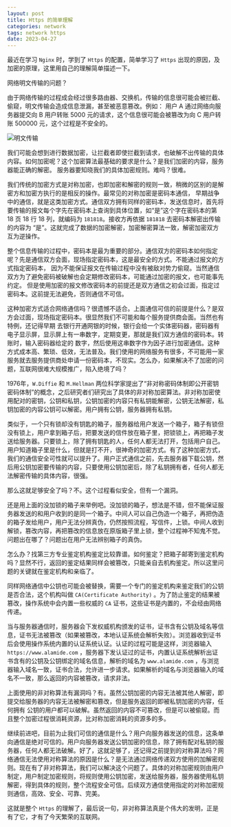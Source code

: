 ```yaml
---
layout: post
title: Https 的简单理解
categories: network
tags: network https
date: 2023-04-27
---
```

最近在学习 `Nginx` 时，学到了 `Https` 的配置，简单学习了 `Https` 出现的原因，及加密的原理，这里用自己的理解简单描述一下。
<!--more-->

网络明文传输的问题？

由于网络传输的过程成会经过很多路由器、交换机，传输的信息很可能会被拦截、偷窥，明文传输会造成信息泄漏，甚至被恶意篡改。例如：
用户 A 通过网络向服务器提交向 B 用户转账 5000 元的请求，这个信息很可能会被篡改为向 C 用户转账 500000 元，这个过程是不安全的。

![明文传输](/assets/imgs/https-01.jpg)


我们可能会想到进行数据加密，让拦截者即使拦截到请求，也破解不出传输的具体内容。如何加密呢？这个加密算法最基础的要求是什么？是我们加密的内容，服务器能正确的解密。
服务器要知晓我们的具体加密规则。难吗？很难。

我们传统的加密方式是对称加密，也即加密和解密的规则一致，稍微的区别的是解密方和加密方执行的是相反的操作。最常见的对称加密是密码本通信，
早期战争中的通信，就是这类加密方式。通信双方拥有同样的密码本，发送信息时，首先将要传输的报文每个字先在密码本上查询到具体位置，如“是”这个字在密码本的第 18 页 18 行 18 列，就编码为 `181818`。接收方再依据 `181818` 去密码本解密出传输的内容为 “是”。这就完成了数据的加密解密，加密解密算法一致，解密加密双方互为逆操作。

整个信息传输的过程中，密码本是最为重要的部分。通信双方的密码本如何指定呢？先是通信双方会面，现场指定密码本，这是最安全的方式。不能通过报文的方式指定密码本，
因为不能保证报文在传输过程中没有被敌对势力偷窥。当然通信双方为了避免密码被破解也会定期修改密码本，可能通过加密的报文，也可能事先约定。
但是使用加密的报文修改密码本的前提还是双方通信之初会过面，指定过密码本。这前提无法避免，否则通信不可信。

这种加密方式适合网络通信吗？很遗憾不适合。上面通信可信的前提是什么？是双方会过面，现场指定密码本。很显然我们不可能和每个服务提供商会面。当然也有特例，还记得早期
去银行开通网银的时候，银行会给一个实体密码器，密码器有电子显示屏，显示屏上有一串数字，定期变更，那就是我们双方通信的密码本。转账时，输入密码器给定的
数字，然后使用这串数字作为因子进行加密通信。这种方式成本高、繁琐、低效，无法普及。我们使用的网络服务有很多，不可能用一家服务就去服务提供商处申请一份密码本，不现实。怎么办，如果解决不了加密的问题，互联网很难大规模推广，陷入绝境了吗？

1976年，`W.Diffie` 和 `M.Hellman` 两位科学家提出了“非对称密码体制即公开密钥密码体制”的概念，之后研究者们研究出了具体的非对称加密算法。非对称加密使用配对的密钥，公钥和私钥，公钥加密的内容只有私钥能解密，公钥无法解密，私钥加密的内容公钥可以解密。用户拥有公钥，服务器拥有私钥。

类似于，一个只有锁却没有钥匙的箱子，服务器给用户发送一个箱子，箱子有锁但没有锁上，用户拿到箱子后，把要发送的信件放在箱子里，把锁锁上，再把箱子发送给服务器。只要锁上，除了拥有钥匙的人，任何人都无法打开，包括用户自己。用户知道箱子里是什么，但就是打不开，很神奇的加密方式。有了这种加密方式，我们的通信安全可性就可以提升了。用户正式通信之前，先去服务器下载公钥，然后用公钥加密要传输的内容，只要使用公钥加密后，除了私钥拥有者，任何人都无法解密传输的具体内容，很强。

那么这就足够安全了吗？不。这个过程看似安全，但有一个漏洞。

还是用上面的没加锁的箱子来举例吧。没加锁的箱子，想法是不错，但不能保证服务器发送的和用户收到的是同一个箱子。中间人可以自己伪造一个箱子，再把伪造的箱子发给用户，用户无法分辨真伪，仍然按照流程，写信件，上锁。中间人收到解锁，篡改内容，再把篡改的信息放在原版箱子里上锁，整个过程神不知鬼不觉。问题出在哪了？问题出在用户无法辨别箱子的真伪。

怎么办？找第三方专业鉴定机构鉴定比较靠谱。如何鉴定？把箱子邮寄到鉴定机构吗？显然不行，返回的鉴定结果同样会被篡改，只能亲自去机构鉴定。所以这里问题的关键就在鉴定机构和亲临了。

同样网络通信中公钥也可能会被替换，需要一个专门的鉴定机构来鉴定我们的公钥是否合法，这个机构叫做 `CA(Certificate Authority)` 。为了防止鉴定的结果被篡改，操作系统中会内置一些权威的 `CA` 证书，这些证书是内置的，不会经由网络传递。

当与服务器通信时，服务器会下发权威机构颁发的证书，证书含有公钥及域名等信息，证书无法被篡改（如果被篡改，本地认证系统会解析失败）。浏览器收到证书后会使用操作系统内置的认证系统认证。认证的过程可能是这样，浏览器输入 `https://www.alamide.com` ，服务器下发认证过的证书，内置认证系统解析出证书含有的公钥及公钥绑定的域名信息，解析的域名为 `www.alamide.com` ，与浏览器输入域名一致，证书合法，允许进一步请求。如果解析的域名与浏览器输入的域名不一致，那么返回的内容被篡改，请求非法。

上面使用的非对称算法有漏洞吗？有。虽然公钥加密的内容无法被其他人解密，即提交给服务器的内容无法被解密和篡改，但是服务返回的即被私钥加密的内容，任何拥有
公钥的用户都可以破解。虽然返回的内容不可篡改，但是可以被偷窥。而且整个加密过程很消耗资源，比对称加密消耗的资源多的多。

继续前进吧，目前为止我们可信的通信是什么？用户向服务器发送的信息，这条单向通信是绝对可信的。用户向服务器发送公钥加密的信息，除了拥有配对私钥的服务器，任何人都无法破解。好了，这就足够了，还记得之前提到的对称算法吗？网络通信无法使用对称算法的原因是什么？是无法通过网络传递双方使用的加解密规则。现在有了非对称算法，我们可以解决这个问题了。具体的对称加密规则由用户制定，用户制定加密规则，将规则使用公钥加密，发送给服务器，服务器使用私钥解密，得到具体的规则，整个流程安全可信。后续双方通信使用指定的对称加密规则通信，高效、安全、可靠、完美。

这就是整个 `Https` 的理解了，最后说一句，非对称算法真是个伟大的发明，正是有了它，才有了今天繁荣的互联网。 
